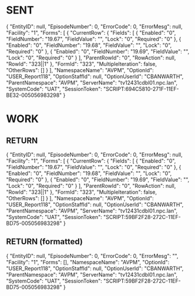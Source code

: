 # SENT

{
  "EntityID": null,
  "EpisodeNumber": 0,
  "ErrorCode": 0,
  "ErrorMesg": null,
  "Facility": "1",
  "Forms": [
    {
      "CurrentRow": {
        "Fields": [
          {
            "Enabled": "0",
            "FieldNumber": "19.67",
            "FieldValue": "",
            "Lock": "0",
            "Required": "0"
          },
          {
            "Enabled": "0",
            "FieldNumber": "19.68",
            "FieldValue": "",
            "Lock": "0",
            "Required": "0"
          },
          {
            "Enabled": "0",
            "FieldNumber": "19.69",
            "FieldValue": "",
            "Lock": "0",
            "Required": "0"
          }
        ],
        "ParentRowId": "0",
        "RowAction": null,
        "RowId": "323||1"
      },
      "FormId": "323",
      "MultipleIteration": false,
      "OtherRows": []
    }
  ],
  "NamespaceName": "AVPM",
  "OptionId": "USER_Report118",
  "OptionStaffId": null,
  "OptionUserId": "CBANWARTH",
  "ParentNamespace": "AVPM",
  "ServerName": "tv12431cdbl01.npc.lan",
  "SystemCode": "UAT",
  "SessionToken": "SCRIPT:694C5810-271F-11EF-BE32-005056983298"
}


# WORK

## RETURN

{
  "EntityID": null,
  "EpisodeNumber": 0,
  "ErrorCode": 0,
  "ErrorMesg": null,
  "Facility": "1",
  "Forms": [
    {
      "CurrentRow": {
        "Fields": [
          {
            "Enabled": "0",
            "FieldNumber": "19.67",
            "FieldValue": "",
            "Lock": "0",
            "Required": "0"
          },
          {
            "Enabled": "0",
            "FieldNumber": "19.68",
            "FieldValue": "",
            "Lock": "0",
            "Required": "0"
          },
          {
            "Enabled": "0",
            "FieldNumber": "19.69",
            "FieldValue": "",
            "Lock": "0",
            "Required": "0"
          }
        ],
        "ParentRowId": "0",
        "RowAction": null,
        "RowId": "323||1"
      },
      "FormId": "323",
      "MultipleIteration": false,
      "OtherRows": []
    }
  ],
  "NamespaceName": "AVPM",
  "OptionId": "USER_Report118",
  "OptionStaffId": null,
  "OptionUserId": "CBANWARTH",
  "ParentNamespace": "AVPM",
  "ServerName": "tv12431cdbl01.npc.lan",
  "SystemCode": "UAT",
  "SessionToken": "SCRIPT:59BF2F28-272C-11EF-BD75-005056983298"
}

## RETURN (formatted)

{
  "EntityID": null,
  "EpisodeNumber": 0,
  "ErrorCode": 0,
  "ErrorMesg": "",
  "Facility": "1",
  "Forms": [],
  "NamespaceName": "AVPM",
  "OptionId": "USER_Report118",
  "OptionStaffId": null,
  "OptionUserId": "CBANWARTH",
  "ParentNamespace": "AVPM",
  "ServerName": "tv12431cdbl01.npc.lan",
  "SystemCode": "UAT",
  "SessionToken": "SCRIPT:59BF2F28-272C-11EF-BD75-005056983298"
}